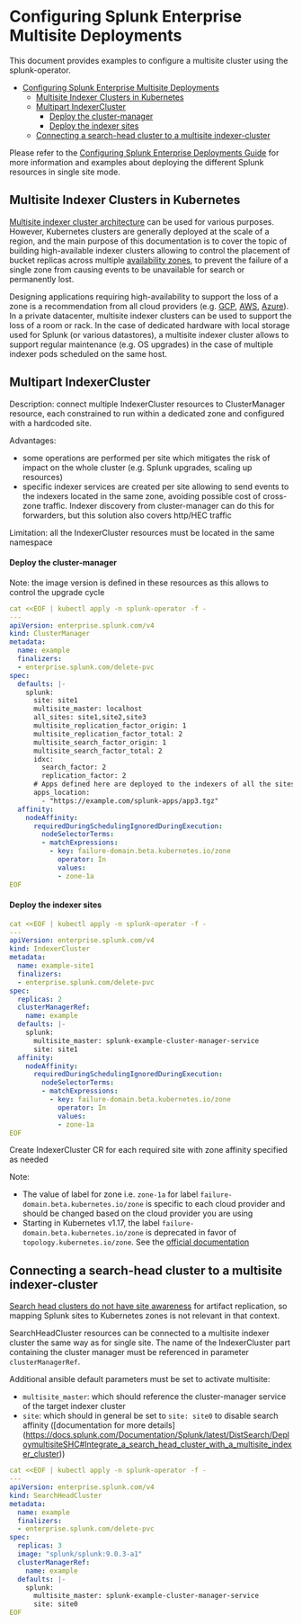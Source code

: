# Configuring Splunk Enterprise Multisite Deployments

This document provides examples to configure a multisite cluster using the splunk-operator.


- [Configuring Splunk Enterprise Multisite Deployments](#configuring-splunk-enterprise-multisite-deployments)
  - [Multisite Indexer Clusters in Kubernetes](#multisite-indexer-clusters-in-kubernetes)
  - [Multipart IndexerCluster](#multipart-indexercluster)
      - [Deploy the cluster-manager](#deploy-the-cluster-manager)
      - [Deploy the indexer sites](#deploy-the-indexer-sites)
  - [Connecting a search-head cluster to a multisite indexer-cluster](#connecting-a-search-head-cluster-to-a-multisite-indexer-cluster)

Please refer to the [Configuring Splunk Enterprise Deployments Guide](Example.md)
for more information and examples about deploying the different Splunk resources
in single site mode.

## Multisite Indexer Clusters in Kubernetes

[Multisite indexer cluster architecture](https://docs.splunk.com/Documentation/Splunk/latest/Indexer/Multisitearchitecture)
can be used for various purposes. However, Kubernetes clusters are generally deployed at the scale of
a region, and the main purpose of this documentation is to cover the topic of building high-available
indexer clusters allowing to control the placement of bucket replicas across multiple
[availability zones](https://kubernetes.io/docs/setup/best-practices/multiple-zones/#introduction),
to prevent the failure of a single zone from causing events to be unavailable for search or permanently lost.

Designing applications requiring high-availability to support the loss of a zone is a recommendation
from all cloud providers (e.g. [GCP](https://cloud.google.com/solutions/scalable-and-resilient-apps),
[AWS](https://aws.amazon.com/about-aws/global-infrastructure/regions_az/#Availability_Zones),
[Azure](https://docs.microsoft.com/en-us/azure/availability-zones/az-overview#availability-zones)).
In a private datacenter, multisite indexer clusters can be used to support the loss of a room or rack.
In the case of dedicated hardware with local storage used for Splunk (or various datastores),
a multisite indexer cluster allows to support regular maintenance (e.g. OS upgrades) in the case of
multiple indexer pods scheduled on the same host.

## Multipart IndexerCluster

Description: connect multiple IndexerCluster resources to ClusterManager resource, each constrained to run within a dedicated zone and
configured with a hardcoded site.

Advantages:
- some operations are performed per site which mitigates the risk of impact on the whole cluster (e.g. Splunk upgrades, scaling up resources)
- specific indexer services are created per site allowing to send events to the indexers located in the same zone, avoiding possible cost of cross-zone traffic. Indexer discovery from cluster-manager can do this for forwarders, but this solution also covers http/HEC traffic

Limitation: all the IndexerCluster resources must be located in the same namespace

#### Deploy the cluster-manager

Note: the image version is defined in these resources as this allows to control the upgrade cycle 

```yaml
cat <<EOF | kubectl apply -n splunk-operator -f -
---
apiVersion: enterprise.splunk.com/v4
kind: ClusterManager
metadata:
  name: example
  finalizers:
  - enterprise.splunk.com/delete-pvc
spec:
  defaults: |-
    splunk:
      site: site1
      multisite_master: localhost
      all_sites: site1,site2,site3
      multisite_replication_factor_origin: 1
      multisite_replication_factor_total: 2
      multisite_search_factor_origin: 1
      multisite_search_factor_total: 2
      idxc:
        search_factor: 2
        replication_factor: 2
      # Apps defined here are deployed to the indexers of all the sites
      apps_location:
        - "https://example.com/splunk-apps/app3.tgz"
  affinity:
    nodeAffinity:
      requiredDuringSchedulingIgnoredDuringExecution:
        nodeSelectorTerms:
        - matchExpressions:
          - key: failure-domain.beta.kubernetes.io/zone
            operator: In
            values:
            - zone-1a
EOF
```

#### Deploy the indexer sites

```yaml
cat <<EOF | kubectl apply -n splunk-operator -f -
---
apiVersion: enterprise.splunk.com/v4
kind: IndexerCluster
metadata:
  name: example-site1
  finalizers:
  - enterprise.splunk.com/delete-pvc
spec:
  replicas: 2
  clusterManagerRef:
    name: example
  defaults: |-
    splunk:
      multisite_master: splunk-example-cluster-manager-service
      site: site1
  affinity:
    nodeAffinity:
      requiredDuringSchedulingIgnoredDuringExecution:
        nodeSelectorTerms:
        - matchExpressions:
          - key: failure-domain.beta.kubernetes.io/zone
            operator: In
            values:
            - zone-1a
EOF
```
Create IndexerCluster CR for each required site with zone affinity specified as needed

Note:
* The value of label for zone i.e. `zone-1a` for label `failure-domain.beta.kubernetes.io/zone` is specific to each cloud provider and should be changed based on the cloud provider you are using
* Starting in Kubernetes v1.17, the label `failure-domain.beta.kubernetes.io/zone` is deprecated in favor of `topology.kubernetes.io/zone`. See the [official documentation](https://kubernetes.io/docs/reference/labels-annotations-taints/#failure-domainbetakubernetesiozone)

## Connecting a search-head cluster to a multisite indexer-cluster

[Search head clusters do not have site awareness](
https://docs.splunk.com/Documentation/Splunk/latest/DistSearch/DeploymultisiteSHC#Search_head_clusters_do_not_have_site_awareness)
for artifact replication, so mapping Splunk sites to Kubernetes zones is not relevant in that context.

SearchHeadCluster resources can be connected to a multisite indexer cluster the same way as for single site.
The name of the IndexerCluster part containing the cluster manager must be referenced in parameter `clusterManagerRef`.

Additional ansible default parameters must be set to activate multisite:
* `multisite_master`: which should reference the cluster-manager service of the target indexer cluster
* `site`: which should in general be set to `site: site0` to disable search affinity ([documentation for more details]
(https://docs.splunk.com/Documentation/Splunk/latest/DistSearch/DeploymultisiteSHC#Integrate_a_search_head_cluster_with_a_multisite_indexer_cluster))

```yaml
cat <<EOF | kubectl apply -n splunk-operator -f -
---
apiVersion: enterprise.splunk.com/v4
kind: SearchHeadCluster
metadata:
  name: example
  finalizers:
  - enterprise.splunk.com/delete-pvc
spec:
  replicas: 3
  image: "splunk/splunk:9.0.3-a1"
  clusterManagerRef:
    name: example
  defaults: |-
    splunk:
      multisite_master: splunk-example-cluster-manager-service
      site: site0
EOF
```

